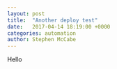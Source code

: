 ```yaml
---
layout: post
title:  "Another deploy test"
date:   2017-04-14 18:19:00 +0000
categories: automation
author: Stephen McCabe
---
```

Hello
